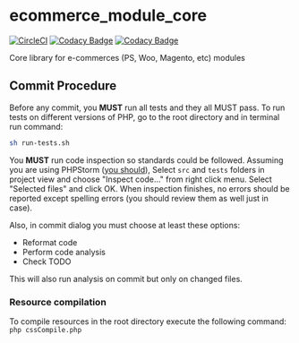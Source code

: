 # ecommerce_module_core
[![CircleCI](https://circleci.com/gh/packlink-dev/ecommerce_module_core.svg?style=svg&circle-token=5a8c6ee766cec62056be80c0c910a05475649ac0)](https://circleci.com/gh/packlink-dev/ecommerce_module_core)
[![Codacy Badge](https://app.codacy.com/project/badge/Grade/6666d16039094921ac58a5dba588ac60)](https://www.codacy.com/gh/packlink-dev/ecommerce_module_core?utm_source=github.com&amp;utm_medium=referral&amp;utm_content=packlink-dev/ecommerce_module_core&amp;utm_campaign=Badge_Grade)
[![Codacy Badge](https://app.codacy.com/project/badge/Coverage/6666d16039094921ac58a5dba588ac60)](https://www.codacy.com/gh/packlink-dev/ecommerce_module_core?utm_source=github.com&utm_medium=referral&utm_content=packlink-dev/ecommerce_module_core&utm_campaign=Badge_Coverage)

Core library for e-commerces (PS, Woo, Magento, etc) modules

## Commit Procedure
Before any commit, you **MUST** run all tests and they all MUST pass.
To run tests on different versions of PHP, go to the root directory and in terminal
run command:
```bash
sh run-tests.sh
```

You **MUST** run code inspection so standards could be followed. 
Assuming you are using PHPStorm ([you should](https://www.google.com/search?q=why+should+I+use+phpstorm)), 
Select `src` and `tests` folders in project view and choose "Inspect code..." from right click menu. 
Select "Selected files" and click OK.
When inspection finishes, no errors should be reported except spelling errors (you should review them 
as well just in case).

Also, in commit dialog you must choose at least these options:
-   Reformat code
-   Perform code analysis
-   Check TODO

This will also run analysis on commit but only on changed files.

### Resource compilation
To compile resources in the root directory execute the following command:
`php cssCompile.php`
